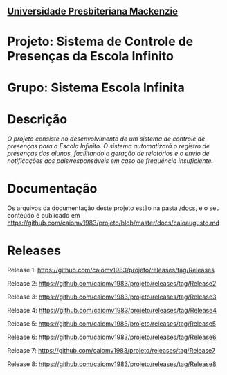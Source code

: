 <h2><a href= "https://www.mackenzie.br">Universidade Presbiteriana Mackenzie</a></h2>


# Projeto: Sistema de Controle de Presenças da Escola Infinito

# Grupo: Sistema Escola Infinita

# Descrição

*O projeto consiste no desenvolvimento de um sistema de controle de presenças para a Escola Infinito. O sistema automatizará o registro de presenças dos alunos, facilitando a geração de relatórios e o envio de notificações aos pais/responsáveis em caso de frequência insuficiente.*

# Documentação

Os arquivos da documentação deste projeto estão na pasta [/docs](/docs), e o seu conteúdo é publicado em https://github.com/caiomv1983/projeto/blob/master/docs/caioaugusto.md



# Releases

Release 1: https://github.com/caiomv1983/projeto/releases/tag/Releases

Release 2: https://github.com/caiomv1983/projeto/releases/tag/Release2

Release 3: https://github.com/caiomv1983/projeto/releases/tag/Release3

Release 4: https://github.com/caiomv1983/projeto/releases/tag/Release4

Release 5: https://github.com/caiomv1983/projeto/releases/tag/Release5

Release 6: https://github.com/caiomv1983/projeto/releases/tag/Release6

Release 7: https://github.com/caiomv1983/projeto/releases/tag/Release7

Release 8: https://github.com/caiomv1983/projeto/releases/tag/Release8

